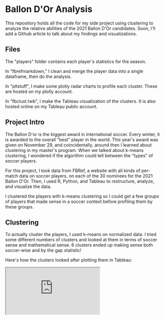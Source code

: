 # Ballon D'Or Analysis

This repository holds all the code for my side project using clustering to analyze the relative abilities of the 2021 Ballon D'Or candidates.
Soon, I'll add a Github article to talk about my findings and visualizations.

## Files

The "players" folder contains each player's statistics for the season.

In "fbrefmarkdown," I clean and merge the player data into a single dataframe, then do the analysis.

In "pltstuff", I make some plotly radar charts to profile each cluster. These are hosted on my plotly account.

In "fbclust.twb", I make the Tableau visualization of the clusters. It is also hosted online on my Tableau public account.

## Project Intro

The Ballon D'or is the biggest award in international soccer. Every winter, it is awarded to the overall "best" player in the world. This year's award was given on November 29, and coincidentally, around then I learned about clustering in my master's program. When we talked about k-means clustering, I  wondered if the algorithm could tell between the "types" of soccer players.

For this project, I took data from FBRef, a website with all kinds of per-match data on soccer players, on each of the 30 nominees for the 2021 Ballon D'Or. Then, I used R, Python, and Tableau to restructure, analyze, and visualize the data.

I clustered the players with k-means clustering so I could get a few groups of players that made sense in a soccer context before profiling them by these groups.

## Clustering

To actually cluster the players, I used k-means on normalized data. I tried some different numbers of clusters and looked at them in terms of soccer sense and mathematical sense. 6 clusters ended up making sense both soccer-wise and by the gap statistic!

Here's how the clusters looked after plotting them in Tableau:

<iframe src="https://public.tableau.com/app/profile/jack.meullenet/viz/fbclust/Sheet2"></iframe>
